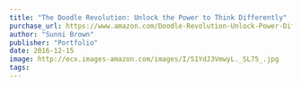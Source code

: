 ```yaml
---
title: "The Doodle Revolution: Unlock the Power to Think Differently"
purchase_url: https://www.amazon.com/Doodle-Revolution-Unlock-Power-Differently/dp/1591847036%3FSubscriptionId%3DAKIAIVZLK2PABGQI2KAQ%26tag%3Deverrail-20%26linkCode%3Dxm2%26camp%3D2025%26creative%3D165953%26creativeASIN%3D1591847036
author: "Sunni Brown"
publisher: "Portfolio"
date: 2016-12-15
image: http://ecx.images-amazon.com/images/I/51YdJ3VmwyL._SL75_.jpg
tags:
---
```


